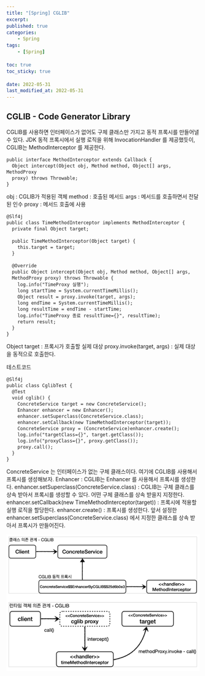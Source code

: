 ```yaml
---
title: "[Spring] CGLIB"
excerpt:
published: true
categories:
    - Spring
tags:
    - [Spring]

toc: true
toc_sticky: true

date: 2022-05-31
last_modified_at: 2022-05-31
---
```


## CGLIB - Code Generator Library

CGLIB를 사용하면 인터페이스가 없어도 구체 클래스만 가지고 동적 프록시를 만들어낼 수 있다.
JDK 동적 프록시에서 실행 로직을 위해 InvocationHandler 를 제공했듯이, CGLIB는 MethodInterceptor 를 제공한다.

```
public interface MethodInterceptor extends Callback {
  Object intercept(Object obj, Method method, Object[] args, MethodProxy
  proxy) throws Throwable;
}
```

obj : CGLIB가 적용된 객체
method : 호출된 메서드
args : 메서드를 호출하면서 전달된 인수
proxy : 메서드 호출에 사용

```
@Slf4j
public class TimeMethodInterceptor implements MethodInterceptor {
  private final Object target;

  public TimeMethodInterceptor(Object target) {
    this.target = target;
  }

  @Override
  public Object intercept(Object obj, Method method, Object[] args,
  MethodProxy proxy) throws Throwable {
    log.info("TimeProxy 실행");
    long startTime = System.currentTimeMillis();
    Object result = proxy.invoke(target, args);
    long endTime = System.currentTimeMillis();
    long resultTime = endTime - startTime;
    log.info("TimeProxy 종료 resultTime={}", resultTime);
    return result;
  }
}
```

Object target : 프록시가 호출할 실제 대상
proxy.invoke(target, args) : 실제 대상을 동적으로 호출한다.

테스트코드

```
@Slf4j
public class CglibTest {
  @Test
  void cglib() {
    ConcreteService target = new ConcreteService();
    Enhancer enhancer = new Enhancer();
    enhancer.setSuperclass(ConcreteService.class);
    enhancer.setCallback(new TimeMethodInterceptor(target));
    ConcreteService proxy = (ConcreteService)enhancer.create();
    log.info("targetClass={}", target.getClass());
    log.info("proxyClass={}", proxy.getClass());
    proxy.call();
  }
}
```

ConcreteService 는 인터페이스가 없는 구체 클래스이다. 여기에 CGLIB를 사용해서 프록시를 생성해보자.
Enhancer : CGLIB는 Enhancer 를 사용해서 프록시를 생성한다.
enhancer.setSuperclass(ConcreteService.class) : CGLIB는 구체 클래스를 상속 받아서 프록시를 생성할 수 있다. 어떤 구체 클래스를 상속 받을지 지정한다.
enhancer.setCallback(new TimeMethodInterceptor(target)) : 프록시에 적용할 실행 로직을 할당한다.
enhancer.create() : 프록시를 생성한다. 앞서 설정한
enhancer.setSuperclass(ConcreteService.class) 에서 지정한 클래스를 상속 받아서 프록시가 만들어진다.

![cglib1](../../images/cglib.PNG)

<script src="https://utteranc.es/client.js"
        repo="chojs23/comments"
        issue-term="pathname"
        theme="github-light"
        crossorigin="anonymous"
        async>
</script>

